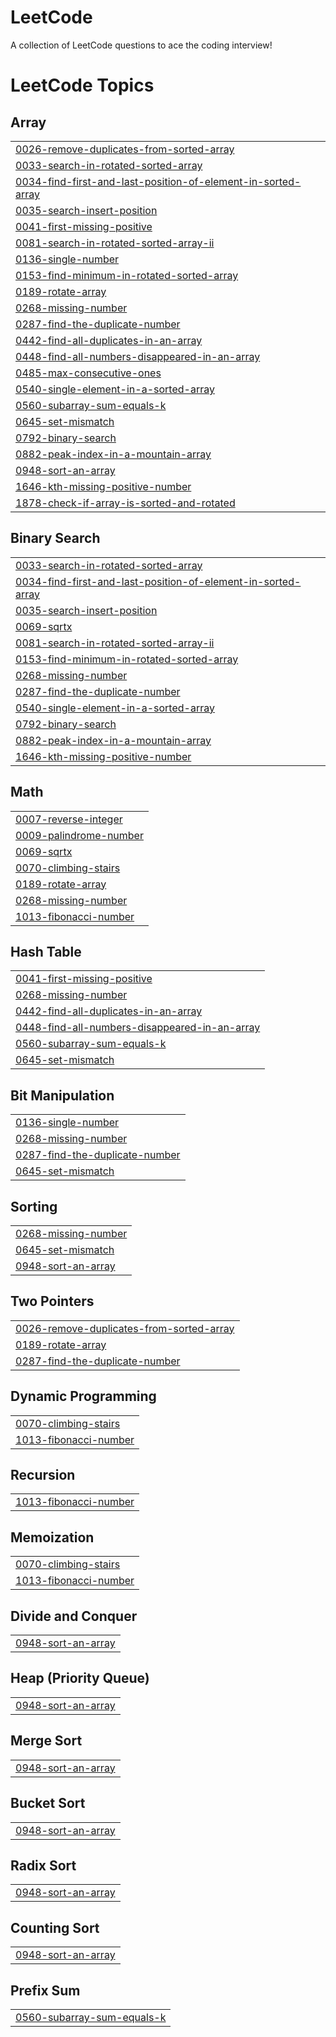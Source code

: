 # LeetCode
A collection of LeetCode questions to ace the coding interview!

<!---LeetCode Topics Start-->
# LeetCode Topics
## Array
|  |
| ------- |
| [0026-remove-duplicates-from-sorted-array](https://github.com/Reaperrr17/LeetCode/tree/master/0026-remove-duplicates-from-sorted-array) |
| [0033-search-in-rotated-sorted-array](https://github.com/Reaperrr17/LeetCode/tree/master/0033-search-in-rotated-sorted-array) |
| [0034-find-first-and-last-position-of-element-in-sorted-array](https://github.com/Reaperrr17/LeetCode/tree/master/0034-find-first-and-last-position-of-element-in-sorted-array) |
| [0035-search-insert-position](https://github.com/Reaperrr17/LeetCode/tree/master/0035-search-insert-position) |
| [0041-first-missing-positive](https://github.com/Reaperrr17/LeetCode/tree/master/0041-first-missing-positive) |
| [0081-search-in-rotated-sorted-array-ii](https://github.com/Reaperrr17/LeetCode/tree/master/0081-search-in-rotated-sorted-array-ii) |
| [0136-single-number](https://github.com/Reaperrr17/LeetCode/tree/master/0136-single-number) |
| [0153-find-minimum-in-rotated-sorted-array](https://github.com/Reaperrr17/LeetCode/tree/master/0153-find-minimum-in-rotated-sorted-array) |
| [0189-rotate-array](https://github.com/Reaperrr17/LeetCode/tree/master/0189-rotate-array) |
| [0268-missing-number](https://github.com/Reaperrr17/LeetCode/tree/master/0268-missing-number) |
| [0287-find-the-duplicate-number](https://github.com/Reaperrr17/LeetCode/tree/master/0287-find-the-duplicate-number) |
| [0442-find-all-duplicates-in-an-array](https://github.com/Reaperrr17/LeetCode/tree/master/0442-find-all-duplicates-in-an-array) |
| [0448-find-all-numbers-disappeared-in-an-array](https://github.com/Reaperrr17/LeetCode/tree/master/0448-find-all-numbers-disappeared-in-an-array) |
| [0485-max-consecutive-ones](https://github.com/Reaperrr17/LeetCode/tree/master/0485-max-consecutive-ones) |
| [0540-single-element-in-a-sorted-array](https://github.com/Reaperrr17/LeetCode/tree/master/0540-single-element-in-a-sorted-array) |
| [0560-subarray-sum-equals-k](https://github.com/Reaperrr17/LeetCode/tree/master/0560-subarray-sum-equals-k) |
| [0645-set-mismatch](https://github.com/Reaperrr17/LeetCode/tree/master/0645-set-mismatch) |
| [0792-binary-search](https://github.com/Reaperrr17/LeetCode/tree/master/0792-binary-search) |
| [0882-peak-index-in-a-mountain-array](https://github.com/Reaperrr17/LeetCode/tree/master/0882-peak-index-in-a-mountain-array) |
| [0948-sort-an-array](https://github.com/Reaperrr17/LeetCode/tree/master/0948-sort-an-array) |
| [1646-kth-missing-positive-number](https://github.com/Reaperrr17/LeetCode/tree/master/1646-kth-missing-positive-number) |
| [1878-check-if-array-is-sorted-and-rotated](https://github.com/Reaperrr17/LeetCode/tree/master/1878-check-if-array-is-sorted-and-rotated) |
## Binary Search
|  |
| ------- |
| [0033-search-in-rotated-sorted-array](https://github.com/Reaperrr17/LeetCode/tree/master/0033-search-in-rotated-sorted-array) |
| [0034-find-first-and-last-position-of-element-in-sorted-array](https://github.com/Reaperrr17/LeetCode/tree/master/0034-find-first-and-last-position-of-element-in-sorted-array) |
| [0035-search-insert-position](https://github.com/Reaperrr17/LeetCode/tree/master/0035-search-insert-position) |
| [0069-sqrtx](https://github.com/Reaperrr17/LeetCode/tree/master/0069-sqrtx) |
| [0081-search-in-rotated-sorted-array-ii](https://github.com/Reaperrr17/LeetCode/tree/master/0081-search-in-rotated-sorted-array-ii) |
| [0153-find-minimum-in-rotated-sorted-array](https://github.com/Reaperrr17/LeetCode/tree/master/0153-find-minimum-in-rotated-sorted-array) |
| [0268-missing-number](https://github.com/Reaperrr17/LeetCode/tree/master/0268-missing-number) |
| [0287-find-the-duplicate-number](https://github.com/Reaperrr17/LeetCode/tree/master/0287-find-the-duplicate-number) |
| [0540-single-element-in-a-sorted-array](https://github.com/Reaperrr17/LeetCode/tree/master/0540-single-element-in-a-sorted-array) |
| [0792-binary-search](https://github.com/Reaperrr17/LeetCode/tree/master/0792-binary-search) |
| [0882-peak-index-in-a-mountain-array](https://github.com/Reaperrr17/LeetCode/tree/master/0882-peak-index-in-a-mountain-array) |
| [1646-kth-missing-positive-number](https://github.com/Reaperrr17/LeetCode/tree/master/1646-kth-missing-positive-number) |
## Math
|  |
| ------- |
| [0007-reverse-integer](https://github.com/Reaperrr17/LeetCode/tree/master/0007-reverse-integer) |
| [0009-palindrome-number](https://github.com/Reaperrr17/LeetCode/tree/master/0009-palindrome-number) |
| [0069-sqrtx](https://github.com/Reaperrr17/LeetCode/tree/master/0069-sqrtx) |
| [0070-climbing-stairs](https://github.com/Reaperrr17/LeetCode/tree/master/0070-climbing-stairs) |
| [0189-rotate-array](https://github.com/Reaperrr17/LeetCode/tree/master/0189-rotate-array) |
| [0268-missing-number](https://github.com/Reaperrr17/LeetCode/tree/master/0268-missing-number) |
| [1013-fibonacci-number](https://github.com/Reaperrr17/LeetCode/tree/master/1013-fibonacci-number) |
## Hash Table
|  |
| ------- |
| [0041-first-missing-positive](https://github.com/Reaperrr17/LeetCode/tree/master/0041-first-missing-positive) |
| [0268-missing-number](https://github.com/Reaperrr17/LeetCode/tree/master/0268-missing-number) |
| [0442-find-all-duplicates-in-an-array](https://github.com/Reaperrr17/LeetCode/tree/master/0442-find-all-duplicates-in-an-array) |
| [0448-find-all-numbers-disappeared-in-an-array](https://github.com/Reaperrr17/LeetCode/tree/master/0448-find-all-numbers-disappeared-in-an-array) |
| [0560-subarray-sum-equals-k](https://github.com/Reaperrr17/LeetCode/tree/master/0560-subarray-sum-equals-k) |
| [0645-set-mismatch](https://github.com/Reaperrr17/LeetCode/tree/master/0645-set-mismatch) |
## Bit Manipulation
|  |
| ------- |
| [0136-single-number](https://github.com/Reaperrr17/LeetCode/tree/master/0136-single-number) |
| [0268-missing-number](https://github.com/Reaperrr17/LeetCode/tree/master/0268-missing-number) |
| [0287-find-the-duplicate-number](https://github.com/Reaperrr17/LeetCode/tree/master/0287-find-the-duplicate-number) |
| [0645-set-mismatch](https://github.com/Reaperrr17/LeetCode/tree/master/0645-set-mismatch) |
## Sorting
|  |
| ------- |
| [0268-missing-number](https://github.com/Reaperrr17/LeetCode/tree/master/0268-missing-number) |
| [0645-set-mismatch](https://github.com/Reaperrr17/LeetCode/tree/master/0645-set-mismatch) |
| [0948-sort-an-array](https://github.com/Reaperrr17/LeetCode/tree/master/0948-sort-an-array) |
## Two Pointers
|  |
| ------- |
| [0026-remove-duplicates-from-sorted-array](https://github.com/Reaperrr17/LeetCode/tree/master/0026-remove-duplicates-from-sorted-array) |
| [0189-rotate-array](https://github.com/Reaperrr17/LeetCode/tree/master/0189-rotate-array) |
| [0287-find-the-duplicate-number](https://github.com/Reaperrr17/LeetCode/tree/master/0287-find-the-duplicate-number) |
## Dynamic Programming
|  |
| ------- |
| [0070-climbing-stairs](https://github.com/Reaperrr17/LeetCode/tree/master/0070-climbing-stairs) |
| [1013-fibonacci-number](https://github.com/Reaperrr17/LeetCode/tree/master/1013-fibonacci-number) |
## Recursion
|  |
| ------- |
| [1013-fibonacci-number](https://github.com/Reaperrr17/LeetCode/tree/master/1013-fibonacci-number) |
## Memoization
|  |
| ------- |
| [0070-climbing-stairs](https://github.com/Reaperrr17/LeetCode/tree/master/0070-climbing-stairs) |
| [1013-fibonacci-number](https://github.com/Reaperrr17/LeetCode/tree/master/1013-fibonacci-number) |
## Divide and Conquer
|  |
| ------- |
| [0948-sort-an-array](https://github.com/Reaperrr17/LeetCode/tree/master/0948-sort-an-array) |
## Heap (Priority Queue)
|  |
| ------- |
| [0948-sort-an-array](https://github.com/Reaperrr17/LeetCode/tree/master/0948-sort-an-array) |
## Merge Sort
|  |
| ------- |
| [0948-sort-an-array](https://github.com/Reaperrr17/LeetCode/tree/master/0948-sort-an-array) |
## Bucket Sort
|  |
| ------- |
| [0948-sort-an-array](https://github.com/Reaperrr17/LeetCode/tree/master/0948-sort-an-array) |
## Radix Sort
|  |
| ------- |
| [0948-sort-an-array](https://github.com/Reaperrr17/LeetCode/tree/master/0948-sort-an-array) |
## Counting Sort
|  |
| ------- |
| [0948-sort-an-array](https://github.com/Reaperrr17/LeetCode/tree/master/0948-sort-an-array) |
## Prefix Sum
|  |
| ------- |
| [0560-subarray-sum-equals-k](https://github.com/Reaperrr17/LeetCode/tree/master/0560-subarray-sum-equals-k) |
<!---LeetCode Topics End-->